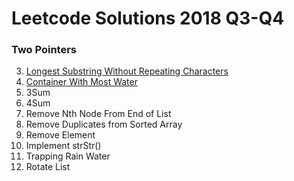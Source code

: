 # Leetcode Solutions 2018 Q3-Q4
### Two Pointers
3. [Longest Substring Without Repeating Characters](https://leetcode.com/problems/longest-substring-without-repeating-characters)
11. [Container With Most Water](https://leetcode.com/problems/container-with-most-water)
15. 3Sum
18. 4Sum    
19. Remove Nth Node From End of List    
26. Remove Duplicates from Sorted Array    
27. Remove Element    
28. Implement strStr()    
42. Trapping Rain Water    
61. Rotate List